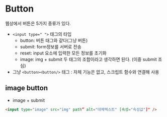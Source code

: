 # Button

웹상에서 버튼은 5가지 종류가 있다.

- `<input type=" ">` 태그의 타입
  - button: 버튼 태그와 같다(그냥 버튼)
  - submit: form정보를 서버로 전송
  - reset: input 요소에 입력한 모든 정보를 초기화
  - image: img + submit 두 태그의 조합이라고 생각하면 된다. (이중 submit 조심)
- 그냥 `<button><button/>` 태그 : 자체 기능은 없고, 스크립트 함수와 연결해 사용

## image button

- image + submit

```html
<input type="image" src="img" path” alt="대체텍스트" [속성="속성값"]" />
```

